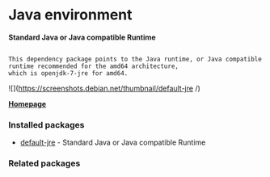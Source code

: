# Java environment

__Standard Java or Java compatible Runtime__

```

This dependency package points to the Java runtime, or Java compatible
runtime recommended for the amd64 architecture,
which is openjdk-7-jre for amd64.

```

![](https://screenshots.debian.net/thumbnail/default-jre /)


 **[Homepage](https://wiki.debian.org/Java/)**

### Installed packages

* [default-jre](https://packages.debian.org/jessie/default-jre) - Standard Java or Java compatible Runtime

### Related packages

<sub>  </sub>
